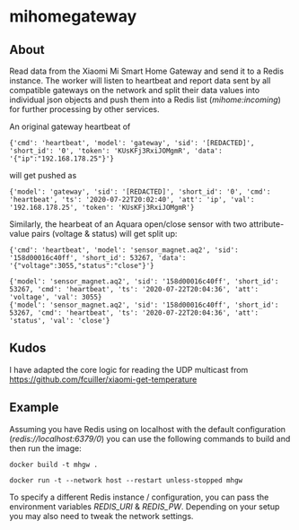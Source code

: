 # mihomegateway

## About
Read data from the Xiaomi Mi Smart Home Gateway and send it to a Redis instance. 
The worker will listen to heartbeat and report data sent by all compatible gateways on the network and split their data values into individual json objects and push them into a Redis list (_mihome:incoming_) for further processing by other services.


An original gateway heartbeat of 

```
{'cmd': 'heartbeat', 'model': 'gateway', 'sid': '[REDACTED]', 'short_id': '0', 'token': 'KUsKFj3RxiJOMgmR', 'data': '{"ip":"192.168.178.25"}'}
```

will get pushed as
```
{'model': 'gateway', 'sid': '[REDACTED]', 'short_id': '0', 'cmd': 'heartbeat', 'ts': '2020-07-22T20:02:40', 'att': 'ip', 'val': '192.168.178.25', 'token': 'KUsKFj3RxiJOMgmR'}
```

Similarly, the hearbeat of an Aquara open/close sensor with two attribute-value pairs (voltage & status) will get split up:

```
{'cmd': 'heartbeat', 'model': 'sensor_magnet.aq2', 'sid': '158d00016c40ff', 'short_id': 53267, 'data': '{"voltage":3055,"status":"close"}'}
```

```
{'model': 'sensor_magnet.aq2', 'sid': '158d00016c40ff', 'short_id': 53267, 'cmd': 'heartbeat', 'ts': '2020-07-22T20:04:36', 'att': 'voltage', 'val': 3055}
{'model': 'sensor_magnet.aq2', 'sid': '158d00016c40ff', 'short_id': 53267, 'cmd': 'heartbeat', 'ts': '2020-07-22T20:04:36', 'att': 'status', 'val': 'close'}
```

## Kudos
I have adapted the core logic for reading the UDP multicast from https://github.com/fcuiller/xiaomi-get-temperature

## Example

Assuming you have Redis using on localhost with the default configuration (_redis://localhost:6379/0_) you can use the following commands to build and then run the image:

```
docker build -t mhgw .
```

```
docker run -t --network host --restart unless-stopped mhgw
```

To specify a different Redis instance / configuration, you can pass the environment variables _REDIS_URI_ & _REDIS_PW_. Depending on your setup you may also need to tweak the network settings. 


